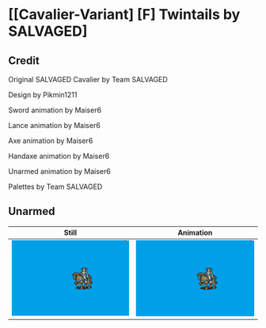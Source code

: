 # [\[Cavalier-Variant\] \[F\] Twintails by SALVAGED]

## Credit

Original SALVAGED Cavalier by Team SALVAGED

Design by Pikmin1211

Sword animation by Maiser6

Lance animation by Maiser6

Axe animation by Maiser6

Handaxe animation by Maiser6

Unarmed animation by Maiser6

Palettes by Team SALVAGED


## Unarmed

| Still | Animation |
| :---: | :-------: |
| ![Unarmed still](./Unarmed_000.png) | ![Unarmed animation](./Unarmed.gif) |
